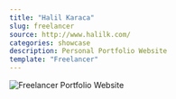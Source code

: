 ```yaml
---
title: "Halil Karaca"
slug: freelancer
source: http://www.halilk.com/
categories: showcase
description: Personal Portfolio Website
template: "Freelancer"
---
```


<img src="http://sbootstrap.layoutschoolc.netdna-cdn.com/assets/img/showcase/halil.jpg" class="img-responsive" alt="Freelancer Portfolio Website">